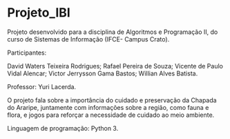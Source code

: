 # Projeto_IBI

Projeto desenvolvido para a disciplina de Algoritmos e Programação II, do curso de Sistemas de Informação (IFCE- Campus Crato).

Participantes:

David Waters Teixeira Rodrigues;
Rafael Pereira de Souza;
Vicente de Paulo Vidal Alencar;
Victor Jerrysson Gama Bastos;
Willian Alves Batista.

Professor: Yuri Lacerda.

O projeto fala sobre a importância do cuidado e preservação da Chapada do Araripe, juntamente com informações sobre a região, como fauna e flora, e jogos para reforçar a necessidade de cuidado ao meio ambiente.

Linguagem de programação: Python 3.
